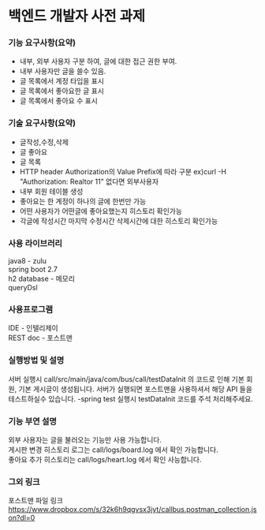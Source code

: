 # 백엔드 개발자 사전 과제

### 기능 요구사항(요약)

- 내부, 외부 사용자 구분 하여, 글에 대한 접근 권한 부여.
- 내부 사용자만 글을 쓸수 있음.
- 글 목록에서 계정 타입을 표시
- 글 목록에서 좋아요한 글 표시
- 글 목록에서 좋아요 수 표시

### 기술 요구사항(요약)
- 글작성,수정,삭제
- 글 좋아요
- 글 목록
- HTTP header Authorization의 Value Prefix에 따라 구분 ex)curl -H "Authorization: Realtor 11" 없다면 외부사용자
- 내부 회원 테이블 생성
- 좋아요는 한 계정이 하나의 글에 한번만 가능
- 어떤 사용자가 어떤글에 좋아요했는지 히스토리 확인가능
- 각글에 작성시간 마지막 수정시간 삭제시간에 대한 히스토리 확인가능

### 사용 라이브러리
java8 - zulu  
spring boot 2.7  
h2 database - 메모리  
queryDsl

### 사용프로그램
IDE - 인텔리제이  
REST doc - 포스트맨

### 실행방법 및 설명
서버 실행시 
call/src/main/java/com/bus/call/testDataInit
의 코드로 인해 기본 회원, 기본 게시글이 생성됩니다.
서버가 실행되면 
포스트맨을 사용하셔서 해당 API 들을 테스트하실수 있습니다.
-spring test 실행시 testDataInit 코드를 주석 처리해주세요.

### 기능 부연 설명
외부 사용자는 글을 불러오는 기능만 사용 가능합니다.  
게시판 변경 히스토리 로그는 call/logs/board.log 에서 확인 가능합니다.  
좋아요 추가 히스토리는 call/logs/heart.log 에서 확인 사능합니다.  

### 그외 링크
포스트맨 파일 링크  
https://www.dropbox.com/s/32k6h9qgvsx3jyt/callbus.postman_collection.json?dl=0

